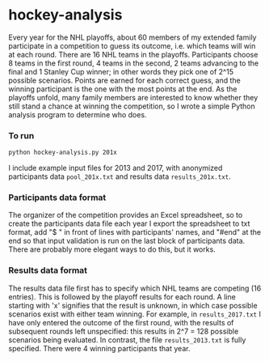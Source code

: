 # hockey-analysis

Every year for the NHL playoffs, about 60 members of my extended family participate in a competition to guess its outcome, i.e. which teams will win at each round.
There are 16 NHL teams in the playoffs.
Participants choose 8 teams in the first round, 4 teams in the second, 2 teams advancing to the final and 1 Stanley Cup winner;
in other words they pick one of 2^15 possible scenarios.
Points are earned for each correct guess, and the winning participant is the one with the most points at the end.
As the playoffs unfold, many family members are interested to know whether they still stand a chance at winning the competition, so I wrote a simple Python analysis program to determine who does.


### To run

```bash
python hockey-analysis.py 201x
```

I include example input files for 2013 and 2017, with anonymized participants data `pool_201x.txt` and results data `results_201x.txt`.


### Participants data format

The organizer of the competition provides an Excel spreadsheet, so to create the participants data file each year I export the spreadsheet to txt format, 
add "$ " in front of lines with participants' names, 
and "#end" at the end so that input validation is run on the last block of participants data.
There are probably more elegant ways to do this, but it works.


### Results data format

The results data file first has to specify which NHL teams are competing (16 entries).
This is followed by the playoff results for each round.
A line starting with 'x' signifies that the result is unknown, in which case possible scenarios exist with either team winning.
For example, in `results_2017.txt` I have only entered the outcome of the first round, with the results of subsequent rounds left unspecified:
this results in 2^7 = 128 possible scenarios being evaluated.
In contrast, the file `results_2013.txt` is fully specified.
There were 4 winning participants that year.

